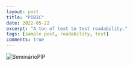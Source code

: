 ```yaml
---
layout: post
title: "PIBIC"
date: 2022-05-22
excerpt: "A ton of text to test readability."
tags: [sample post, readability, test]
comments: true
---
```


![SeminárioPIP](https://github.com/mavilacamilla/camilla/assets/94465501/8ba6ebed-710d-459b-a288-e5e43896433d)

